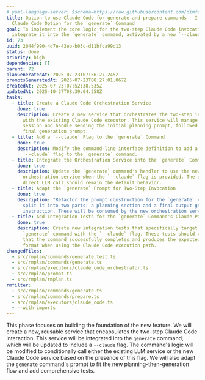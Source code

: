 ```yaml
---
# yaml-language-server: $schema=https://raw.githubusercontent.com/dimfeld/llmutils/main/schema/rmplan-plan-schema.json
title: Option to use Claude Code for generate and prepare commands - Implement
  Claude Code Option for the `generate` Command
goal: To implement the core logic for the two-step Claude Code invocation and
  integrate it into the `generate` command, activated by a new `--claude` flag.
id: 73
uuid: 2044f990-4d7e-43eb-b03c-d11bfca99d13
status: done
priority: high
dependencies: []
parent: 72
planGeneratedAt: 2025-07-23T07:56:27.245Z
promptsGeneratedAt: 2025-07-23T08:27:01.067Z
createdAt: 2025-07-23T07:52:38.535Z
updatedAt: 2025-10-27T08:39:04.258Z
tasks:
  - title: Create a Claude Code Orchestration Service
    done: true
    description: Create a new service that orchestrates the two-step interaction
      with the existing Claude Code executor. This service will manage the
      session and handle sending the initial planning prompt, followed by the
      final generation prompt.
  - title: Add a `--claude` Flag to the `generate` Command
    done: true
    description: Modify the command-line interface definition to add a new boolean
      `--claude` flag to the `generate` command.
  - title: Integrate the Orchestration Service into the `generate` Command
    done: true
    description: Update the `generate` command's handler to use the new Claude Code
      orchestration service when the `--claude` flag is provided. The existing
      direct LLM call should remain the default behavior.
  - title: Adapt the `generate` Prompt for Two-Step Invocation
    done: true
    description: "Refactor the prompt construction for the `generate` command to
      split it into two parts: a planning section and a final output generation
      instruction. These will be consumed by the new orchestration service."
  - title: Add Integration Tests for the `generate` Command's Claude Path
    done: true
    description: Create new integration tests that specifically target the
      `generate` command with the `--claude` flag. These tests should verify
      that the command successfully completes and produces the expected output
      format when using the Claude Code execution path.
changedFiles:
  - src/rmplan/commands/generate.test.ts
  - src/rmplan/commands/generate.ts
  - src/rmplan/executors/claude_code_orchestrator.ts
  - src/rmplan/prompt.ts
  - src/rmplan/rmplan.ts
rmfilter:
  - src/rmplan/commands/generate.ts
  - src/rmplan/commands/prepare.ts
  - src/rmplan/executors/claude_code.ts
  - --with-imports
---
```


This phase focuses on building the foundation of the new feature. We will create a new, reusable service that encapsulates the two-step Claude Code interaction. This service will be integrated into the `generate` command, which will be updated to include a `--claude` flag. The command's logic will be modified to conditionally call either the existing LLM service or the new Claude Code service based on the presence of this flag. We will also adapt the `generate` command's prompt to fit the new planning-then-generation flow and add comprehensive tests.
